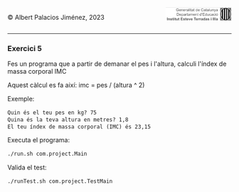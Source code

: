 <div style="display: flex; width: 100%;">
    <div style="flex: 1; padding: 0px;">
        <p>© Albert Palacios Jiménez, 2023</p>
    </div>
    <div style="flex: 1; padding: 0px; text-align: right;">
        <img src="../../assets/ieti.png" height="32" alt="Logo de IETI" style="max-height: 32px;">
    </div>
</div>
<hr/>

### Exercici 5

Fes un programa que a partir de demanar el pes i l'altura, calculi l'índex de massa corporal IMC

Aquest càlcul es fa així: imc = pes / (altura ^ 2)

Exemple:
```text
Quin és el teu pes en kg? 75
Quina és la teva altura en metres? 1,8
El teu índex de massa corporal (IMC) és 23,15
```

Executa el programa:
```bash
./run.sh com.project.Main
```

Valida el test:
```bash
./runTest.sh com.project.TestMain
```

